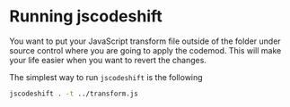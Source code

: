 # Running jscodeshift

You want to put your JavaScript transform file outside of the folder under source control where you are going to apply the codemod. This will make your life easier when you want to revert the changes.

The simplest way to run `jscodeshift` is the following

```zsh
jscodeshift . -t ../transform.js
```

